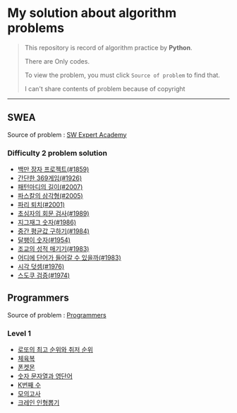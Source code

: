 # My solution about algorithm problems

> This repository is record of algorithm practice by **Python**.
>
> There are Only codes.
>
> To view the problem, you must click ``Source of problem`` to find that.
>
> I can't share contents of problem because of copyright

---

## SWEA

Source of problem : [SW Expert Academy](https://swexpertacademy.com/main/main.do)

### Difficulty 2 problem solution

- [백만 장자 프로젝트(#1859)](https://github.com/JOOHYEON123/Algorithm-practice/blob/master/D2/richman_project.py)
- [간단한 369게임(#1926)](https://github.com/JOOHYEON123/Algorithm-practice/blob/master/D2/simple_369game.py)
- [패턴마디의 길이(#2007)](https://github.com/JOOHYEON123/Algorithm-practice/blob/master/D2/pattern_length.py)
- [파스칼의 삼각형(#2005)](https://github.com/JOOHYEON123/Algorithm-practice/blob/master/D2/pascal_triangle.py)
- [파리 퇴치(#2001)](https://github.com/JOOHYEON123/Algorithm-practice/blob/master/D2/catch_fly.py)
- [초심자의 회문 검사(#1989)](https://github.com/JOOHYEON123/Algorithm-practice/blob/master/D2/palindrome.py)
- [지그재그 숫자(#1986)](https://github.com/JOOHYEON123/Algorithm-practice/blob/master/D2/zigzag.py)
- [중간 평균값 구하기(#1984)](https://github.com/JOOHYEON123/Algorithm-practice/blob/master/D2/middle_average.py)
- [달팽이 숫자(#1954)](https://github.com/JOOHYEON123/Algorithm-practice/blob/master/D2/sanil_number.py)
- [조교의 성적 매기기(#1983)](https://github.com/JOOHYEON123/Algorithm-practice/blob/master/D2/make_grade.py)
- [어디에 단어가 들어갈 수 있을까(#1983)](https://github.com/JOOHYEON123/Algorithm-practice/blob/master/D2/where_word.py)
- [시각 덧셈(#1976)](https://github.com/JOOHYEON123/Algorithm-practice/blob/master/D2/time_plus.py)
- [스도쿠 검증(#1974)](https://github.com/JOOHYEON123/Algorithm-practice/blob/master/D2/check_sudoku.py)




## Programmers

Source of problem : [Programmers](https://programmers.co.kr/)

### Level 1
- [로또의 최고 순위와 취저 순위](https://github.com/JOOHYEON123/Algorithm-practice/blob/master/Level1/lotto_best_worst.py)
- [체육복](https://github.com/JOOHYEON123/Algorithm-practice/blob/master/Level1/number_string.py)
- [폰켓몬](https://github.com/JOOHYEON123/Algorithm-practice/blob/master/Level1/phoneketmon.py)
- [숫자 문자열과 영단어](https://github.com/JOOHYEON123/Algorithm-practice/blob/master/Level1/training_uniform.py)
- [K번째 수](https://github.com/JOOHYEON123/Algorithm-practice/blob/master/Level1/number_K.py)
- [모의고사](https://github.com/JOOHYEON123/Algorithm-practice/blob/master/Level1/test.py)
- [크레인 인형뽑기](https://github.com/JOOHYEON123/Algorithm-practice/blob/master/Level1/take_doll.py)

  



